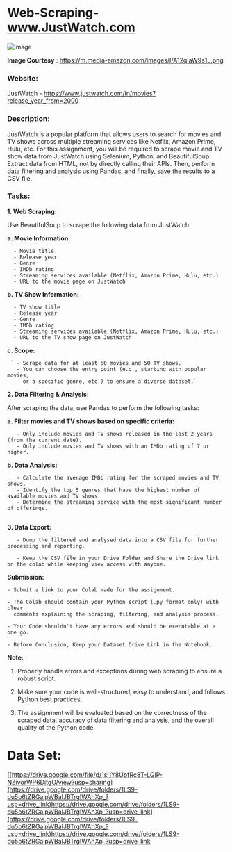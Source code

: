 # Web-Scraping-www.JustWatch.com

![image](https://github.com/Wolverine-Shiva/Web-Scraping-www.JustWatch.com/assets/132210827/622cb273-bfb4-42ed-957a-408a82b9c088)

**Image Courtesy** : https://m.media-amazon.com/images/I/A12qIaW9s1L.png

### **Website:**
JustWatch -  https://www.justwatch.com/in/movies?release_year_from=2000

### **Description:**

JustWatch is a popular platform that allows users to search for movies and TV shows across multiple streaming services like Netflix, Amazon Prime, Hulu, etc. For this assignment, you will be required to scrape movie and TV show data from JustWatch using Selenium, Python, and BeautifulSoup. Extract data from HTML, not by directly calling their APIs. Then, perform data filtering and analysis using Pandas, and finally, save the results to a CSV file.

### **Tasks:**

**1. Web Scraping:**

Use BeautifulSoup to scrape the following data from JustWatch:

   **a. Movie Information:**

      - Movie title
      - Release year
      - Genre
      - IMDb rating
      - Streaming services available (Netflix, Amazon Prime, Hulu, etc.)
      - URL to the movie page on JustWatch

   **b. TV Show Information:**

      - TV show title
      - Release year
      - Genre
      - IMDb rating
      - Streaming services available (Netflix, Amazon Prime, Hulu, etc.)
      - URL to the TV show page on JustWatch

  **c. Scope:**

```
 ` - Scrape data for at least 50 movies and 50 TV shows.
   - You can choose the entry point (e.g., starting with popular movies,
     or a specific genre, etc.) to ensure a diverse dataset.`

```


**2. Data Filtering & Analysis:**

   After scraping the data, use Pandas to perform the following tasks:

   **a. Filter movies and TV shows based on specific criteria:**

   ```
      - Only include movies and TV shows released in the last 2 years (from the current date).
      - Only include movies and TV shows with an IMDb rating of 7 or higher.
```

   **b. Data Analysis:**

   ```
      - Calculate the average IMDb rating for the scraped movies and TV shows.
      - Identify the top 5 genres that have the highest number of available movies and TV shows.
      - Determine the streaming service with the most significant number of offerings.
      
   ```   

**3. Data Export:**

```
   - Dump the filtered and analysed data into a CSV file for further processing and reporting.

   - Keep the CSV file in your Drive Folder and Share the Drive link on the colab while keeping view access with anyone.
```

**Submission:**
```
- Submit a link to your Colab made for the assignment.

- The Colab should contain your Python script (.py format only) with clear
  comments explaining the scraping, filtering, and analysis process.

- Your Code shouldn't have any errors and should be executable at a one go.

- Before Conclusion, Keep your Dataset Drive Link in the Notebook.
```


**Note:**

1. Properly handle errors and exceptions during web scraping to ensure a robust script.

2. Make sure your code is well-structured, easy to understand, and follows Python best practices.

3. The assignment will be evaluated based on the correctness of the scraped data, accuracy of data filtering and analysis, and the overall quality of the Python code.

# Data Set:
[[https://drive.google.com/file/d/1si1Y8UpfRc8T-LGlP-NZivorWP6DitgO/view?usp=sharing](https://drive.google.com/drive/folders/1LS9-du5o6tZRGaipWBaIJBTrgIWAhXp_?usp=drive_link)https://drive.google.com/drive/folders/1LS9-du5o6tZRGaipWBaIJBTrgIWAhXp_?usp=drive_link](https://drive.google.com/drive/folders/1LS9-du5o6tZRGaipWBaIJBTrgIWAhXp_?usp=drive_link)https://drive.google.com/drive/folders/1LS9-du5o6tZRGaipWBaIJBTrgIWAhXp_?usp=drive_link
